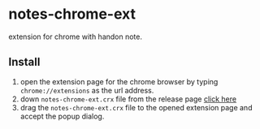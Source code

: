 # notes-chrome-ext
extension for chrome with handon note.

## Install

1. open the extension page for the chrome browser by typing `chrome://extensions` as the url address.
2. down `notes-chrome-ext.crx` file from the release page <a href="https://github.com/reed-lau/notes-chrome-ext/releases" target="_blank">click here</a>
3. drag the `notes-chrome-ext.crx` file to the opened extension page and accept the popup dialog.
